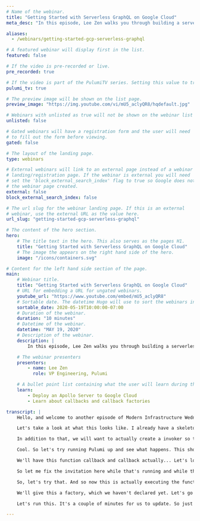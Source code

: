```yaml
---
# Name of the webinar.
title: "Getting Started with Serverless GraphQL on Google Cloud"
meta_desc: "In this episode, Lee Zen walks you through building a serverless GraphQL API using Apollo GraphQL and Google Cloud Functions with the help of Pulumi."

aliases:
  - /webinars/getting-started-gcp-serverless-graphql

# A featured webinar will display first in the list.
featured: false

# If the video is pre-recorded or live.
pre_recorded: true

# If the video is part of the PulumiTV series. Setting this value to true will list the video in the "PulumiTV" section.
pulumi_tv: true

# The preview image will be shown on the list page.
preview_image: "https://img.youtube.com/vi/mU5_aclyQR8/hqdefault.jpg"

# Webinars with unlisted as true will not be shown on the webinar list
unlisted: false

# Gated webinars will have a registration form and the user will need
# to fill out the form before viewing.
gated: false

# The layout of the landing page.
type: webinars

# External webinars will link to an external page instead of a webinar
# landing/registration page. If the webinar is external you will need
# set the 'block_external_search_index' flag to true so Google does not index
# the webinar page created.
external: false
block_external_search_index: false

# The url slug for the webinar landing page. If this is an external
# webinar, use the external URL as the value here.
url_slug: "getting-started-gcp-serverless-graphql"

# The content of the hero section.
hero:
    # The title text in the hero. This also serves as the pages H1.
    title: "Getting Started with Serverless GraphQL on Google Cloud"
    # The image the appears on the right hand side of the hero.
    image: "/icons/containers.svg"

# Content for the left hand side section of the page.
main:
    # Webinar title.
    title: "Getting Started with Serverless GraphQL on Google Cloud"
    # URL for embedding a URL for ungated webinars.
    youtube_url: "https://www.youtube.com/embed/mU5_aclyQR8"
    # Sortable date. The datetime Hugo will use to sort the webinars in date order.
    sortable_date: 2020-05-19T10:00:00-07:00
    # Duration of the webinar.
    duration: "10 minutes"
    # Datetime of the webinar.
    datetime: "MAY 19, 2020"
    # Description of the webinar.
    description: |
        In this episode, Lee Zen walks you through building a serverless GraphQL API using Apollo GraphQL and Google Cloud Functions with the help of Pulumi. The code for this episode is [available on GitHub](https://github.com/pulumi/pulumitv/tree/master/modern-infrastructure-wednesday/2020-05-20).

    # The webinar presenters
    presenters:
        - name: Lee Zen
          role: VP Engineering, Pulumi

    # A bullet point list containing what the user will learn during the webinar.
    learn:
        - Deploy an Apollo Server to Google Cloud
        - Learn about callbacks and callback factories

transcript: |
    Hello, and welcome to another episode of Modern Infrastructure Wednesday. I'm your host Lee Zen. And today, we're going to be talking about serverless GraphQL API. It's kind of a lot to unpack. What we're talking about is really how to build a GraphQL API using the function in Google Cloud. And you can see, I'm wearing my new super Pulumipus t-shirt, so let's get started. In this episode we'll be covering a way to modify an existing example. It's an Apollo Server example. Apollo is one of the GraphQL API implementations and then we'll learn about callbacks and callback factories, and seeing how we can actually modify the example to work with callbacks in Pulumi. You can follow along on [github.com/pulumi/pulumitv](https://github.com/pulumi/pulumitv). All the example code will be there, as well as all the previous episodes example code. And of course, if you enjoy this episode, please like and [subscribe](https://www.youtube.com/channel/UC2Dhyn4Ev52YSbcpfnfP0Mw?sub_confirmation=1) to the channel for future videos. We're publishing one every week, please comment if you have any feedback.

    Let's take a look at what this looks like. I already have a skeleton project set up for Google Cloud and Pulumi on TypeScript and if I go look at the example I was talking about, this is in the Apollo GraphQL repo. I've already installed the two dependencies they talk about. So now we're just going to copy and paste the code they have around implementing the API handler as a Google function. This is really what the function should be in the Google function itself, but for now, we're just going to drop it into our Pulumi program and then add some things here to get this to deploy. This handler is really what we want to deploy, so we can make an API. Well actually, we'll call it a function. We'll call this API function and this is a Google Cloud cloud functions callback function. We'll call this API function and this could really just be the `server.createHandler` here. The reason, as you can see, it takes a callback, which is exactly what this creates. That's pretty much all we would technically need.

    In addition to that, we will want to actually create a invoker so that we can actually invoke a role, rather, a member, so that we can actually invoke this from anywhere. So let's go ahead and do that. We'll call this the API invoker, and this is a cloud functions member. We'll call this API invoker. We can see here, this takes a function, so this will be the function above, there's an underlying function, and there's the ID. Then it also requires a member, and this will be all users. So we'll let anyone invoke this, even just random internet users. We'll give it a role, which is the cloud functions invoker role and then finally, we'll export the URL of the function that we're creating.

    Cool. So let's try running Pulumi up and see what happens. This should actually fail and the reason for that is because, and you'll see quickly, when we try to serialize the function, it doesn't really work because we try to capture this Apollo Server class that we instantiate up here, this object. We really don't like this and stuff like that and part of that is because we're kind of crossing this boundary between instantiating this here and then trying to use it as a full fledged thing in our function. So we could fix this up, and let's do that, by wrapping this. So we'll call this a callback, and we'll make a callback up here. And actually, let's clean this up and make this look more TypeScripty here. We'll do import `from`. Let's do that.

    We'll have this function callback and callback actually... Let's look at the type signature for this. Actually, looks like this. So it's an `express` request response to avoid. Let's just copy this here and we'll use that signature in our callback. We'll just indent all this. Earlier, we had `server.createHandler`, and this is our callback function. Right? So we can just invoke this with the request response and so we've basically... Oh, we need to import `express`, of course. Let's try this. So what we've done is we've wrapped all that code we had previously, into the callback itself and we're just calling the callback as if that's what we're doing. So let's say yes. So instead of just passing off the function itself, instead of just passing this, we're also doing all of this other work that we were doing before in our Pulumi program, and now doing it as part of the callback itself.

    So let me fix the invitation here while that's running and while this is running, actually, let's also take a quick look at the example here. You can see what this is really doing is... It's very simple. We're just creating a simple schema, where we have a single query type with a parameter, `hello`. These queries just return, `"Hello world."` So we're not doing anything complicated. Obviously, if you want to get into this, you can go learn more about GraphQL or if you're already a GraphQL user or knowledgeable GraphQL, you can pretty easily modify the example we're doing to work with your needs. This is still deploying. You can see the function created, the IAM Member created, so everything worked. Let's try to execute it. We can curl Pulumi... Oops. Let's wait to curl at post. We'll take the `stack output` of the URL, and we probably need to give it a content type `application/json`. We'll give it some data, it'll be `query`, and we'll give it the query of `hello`.

    So, let's try that. And so now this is actually executing the function, and we get back the result we expect. So life is good. You can see it was kind of a little bit slow, but that's some of the startup time. But also, some of that's because every time we invoke the function, actually, it's going to run all this code. This is all part of our callback. It's going to instantiate a new Apollo Server and do all this stuff, and then finally invoke the callback. So how can we avoid all this stir up overhead? Well, that's where a callback factories come in. So let's take a quick look at the cloud functions documentation for Pulumi. You can see, we have this concept of a callback factory. It's a signature that actually produces an entry point, but it allows us to initialize expensive state. The whole point is that this factory lets us create a callback. So let's do that. How do we do that? Let's modify our example here, so instead of just giving it the callback, we can actually give it a callback factory.

    We'll give this a factory, which we haven't declared yet. Let's go back up here, and let's change this to be a factory and as we will post, the implementation for a factory is actually fairly simple. It's a function that takes no parameter, and it returns a callback. So we can actually, instead of doing this, we can just return this. Now we're not wrapping the whole thing. Now what's going to happen, is all of this code, all of this, is going to act as initialization code and then this callback is actually the handler that will be called on each function invocation. But the remaining stuff up here is only called one time, when the function is first created. Let's update this, and we should see this still work. We can see it's going to replace the function with... The bucket object is the source code and then also replace the... Since we've changed some of the other stuff here. Let's do this. You can see the URL. We don't know what it's going to be now, since we're going to have a new invocation URL.

    Let's run this. It's a couple of minutes for us to update. So just a quick recap of what we changed. Before, we were just invoking the whole thing as its own callback. Now, this factory function is basically just... It's just returning the callback instead. And all this stuff becomes initialization code. Actually, if you were to go into the console and look at how it's set up, you would actually see that happening. There's the initialization followed by using the handler as just this, as opposed to the entire handler being all of this code. So that would be the difference. Okay, great. So our update is done, and you can see we updated and replaced the object. Now let's go back to run our `curl` command. We should see that this will return the same thing, but without having to do all of that startup cost. So that's it actually. Those are the two things I wanted to run through today. Hope you had a good time following along. As always, please like and [subscribe](https://www.youtube.com/channel/UC2Dhyn4Ev52YSbcpfnfP0Mw?sub_confirmation=1). Please leave any comments in the video, and we'll see you next week.

---
```

